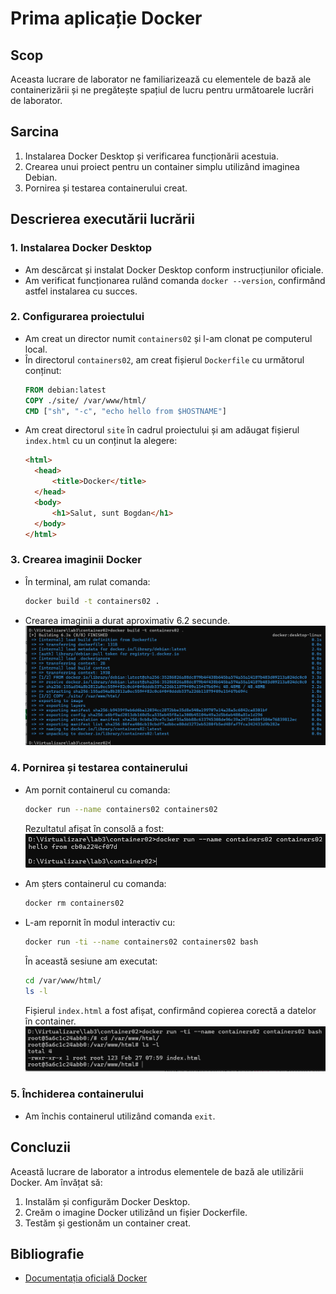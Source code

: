 #  Prima aplicație Docker

## Scop

Aceasta lucrare de laborator ne familiarizează cu elementele de bază ale containerizării și ne pregătește spațiul de lucru pentru următoarele lucrări de laborator.

## Sarcina

1. Instalarea Docker Desktop și verificarea funcționării acestuia.
2. Crearea unui proiect pentru un container simplu utilizând imaginea Debian.
3. Pornirea și testarea containerului creat.

## Descrierea executării lucrării

### 1. Instalarea Docker Desktop

- Am descărcat și instalat Docker Desktop conform instrucțiunilor oficiale.
- Am verificat funcționarea rulând comanda `docker --version`, confirmând astfel instalarea cu succes.

### 2. Configurarea proiectului

- Am creat un director numit `containers02` și l-am clonat pe computerul local.
- În directorul `containers02`, am creat fișierul `Dockerfile` cu următorul conținut:
  ```dockerfile
  FROM debian:latest
  COPY ./site/ /var/www/html/
  CMD ["sh", "-c", "echo hello from $HOSTNAME"]
  ```
- Am creat directorul `site` în cadrul proiectului și am adăugat fișierul `index.html` cu un conținut la alegere:
  ```html
  <html>
    <head>
        <title>Docker</title>
    </head>
    <body>
        <h1>Salut, sunt Bogdan</h1>
    </body>
  </html> 
  ```

### 3. Crearea imaginii Docker

- În terminal, am rulat comanda:
  ```bash
  docker build -t containers02 .
  ```
- Crearea imaginii a durat aproximativ 6.2 secunde.
![](images/crearea_imaginii.png)

### 4. Pornirea și testarea containerului

- Am pornit containerul cu comanda:
  ```bash
  docker run --name containers02 containers02
  ```
  Rezultatul afișat în consolă a fost:
![](images/hello.png)

- Am șters containerul cu comanda:
  ```bash
  docker rm containers02
  ```

- L-am repornit în modul interactiv cu:
  ```bash
  docker run -ti --name containers02 containers02 bash
  ```
  În această sesiune am executat:
  ```bash
  cd /var/www/html/
  ls -l
  ```
  Fișierul `index.html` a fost afișat, confirmând copierea corectă a datelor în container.
  ![](images/total_4.png)

### 5. Închiderea containerului

- Am închis containerul utilizând comanda `exit`.

## Concluzii

Această lucrare de laborator a introdus elementele de bază ale utilizării Docker. Am învățat să:

1. Instalăm și configurăm Docker Desktop.
2. Creăm o imagine Docker utilizând un fișier Dockerfile.
3. Testăm și gestionăm un container creat.

## Bibliografie

- [Documentația oficială Docker](https://docs.docker.com/)
